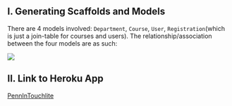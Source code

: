 ## I. Generating Scaffolds and Models
There are 4 models involved: `Department`, `Course`, `User`, `Registration`(which is just a join-table for courses and users). The relationship/association between the four models are as such:

![](https://i.imgur.com/YwWPg0G.png)

## II. Link to Heroku App
[PennInTouchlite](https://penn-in-touch-lite.herokuapp.com/)
